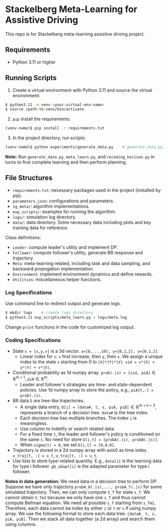 # Stackelberg Meta-Learning for Assistive Driving
This repo is for Stackelberg meta-learning assistive driving project.


## Requirements
- Python 3.11 or higher


## Running Scripts
1. Create a virtual environment with Python 3.11 and source the virtual environment:
```bash
$ python3.11 -m venv <your-virtual-env-name>
$ source /path-to-venv/bin/activate
```
2. `pip` install the requirements:
```bash
(venv-name)$ pip install -r requirements.txt
```
3. In the project directory, run scripts:
```bash
(venv-name)$ python experiments/generate_data.py    # generate_data.py as an example
```

**Note:** Run `generate_data.py`, `meta_learn.py`, and `receding_horizon.py` in turns to first complete learning and then perform planning.


## File Structures
- `requirements.txt`: necessary packages used in the project (installed by pip).
- `parameters.json`: configurations and parameters.
- `sg_meta/`: algorithm implementations.
- `exp_scripts/`: examples for running the algorithm.
- `logs/`: simulation log directory.
- `data/`: data directory. Sotre necessary data including plots and key training data for reference.

Class definitions:
- `Leader`: compute leader's utility and implement DP.
- `Follower`: compute follower's utility, generate BR response and trajectory.
- `Meta`: meta-learning related, including task and data sampling, and backward propogation implementation.
- `Environment`: implement environment dynamics and define rewards.
- `Utilities`: miscellaneous helper functions.


### Log Specifications
Use command line to redirect output and generate logs.
```bash
$ mkdir logs    # create logs directory
$ python3.11 exp_scripts/meta_learn.py > logs/meta.log
```
Change `print` functions in the code for customized log output.


### Coding Specifications
- State `s = [x,y,v]` is a 3d vector. `x=[0,...,10], y=[0,1,2], v=[0,1,2]`. 
  - Linear index for `s`:  `v` first increase, then `y`, then `x`. We assign a unique index to the state `s` starting from 0 to `|X|*|Y|*|V|`. `sid = x*|X| + y*|Y| + v*|V|`.
- Conditional probability as 1d numpy array. `prob(.|s) = [sid, piA]`$\in\mathbb{R}^{m+1}$, `piA`$\in\mathbb{R}^m$.
  - Leader and follower's strategies are time- and state-dependent policies. Use 1d numpy array to store the policy, e.g., `piA[t,:] = prob(.|s)`.
- BR data `D` are tree-like trajectories. 
  - A single data entry, `D[i] = [data#, t, s, piA, piB]`$\in\mathbb{R}^{m+n+3}$, represents a branch of a decision tree. `data#` is the tree index.
  - Each decision tree has multiple branches. The index `i` is meaningless.
  - Use column to indetify or search related data.
  - For a fixed time `t`, the leader and follower's policy is conditioned on the same `s`. No need for store `D[i,t] = [probA(.|s), probB(.|s)]`.
  - When `sigma(t) = 0`, we set `D[i,t] = [0,0,0]`.
- Trajectory is stored in a 2d numpy array with axis0 as time index. `x_traj[t, :] = x_t`, `u_traj[t, :] = u_t`.
- Use lists to store type-related quantity. E.g., `data[i]` is the learning data for type i follower. `gb_adapt[i]` is the adapted parameter for type i follower.

**Notes in data generation:** We need data in a decision tree to perform DP. Suppose we have only trajectory `probA_0(.|s),..., probA_T(.|s)` for some simulated trajectory. Then, we can only compute `V_T` for state `s_T`. We cannot obtain `V_Tm1` because we only have one `s_T` and thus cannot compute Bellman equation. We need all possible `s_T` starting from `s_Tm1`. Therefore, each data cannot be index by either `i` or `t` or `s` if using numpy array. We use the following format to store each data tree: `[data#, t, s, piA, piB]`. Then we stack all data together (a 2d array) and search them using columns. 
